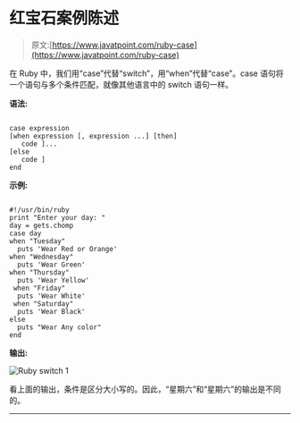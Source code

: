 # 红宝石案例陈述

> 原文:[https://www.javatpoint.com/ruby-case](https://www.javatpoint.com/ruby-case)

在 Ruby 中，我们用“case”代替“switch”，用“when”代替“case”。case 语句将一个语句与多个条件匹配，就像其他语言中的 switch 语句一样。

**语法:**

```

case expression
[when expression [, expression ...] [then]
   code ]...
[else
   code ]
end

```

**示例:**

```

#!/usr/bin/ruby 
print "Enter your day: " 
day = gets.chomp 
case day 
when "Tuesday" 
  puts 'Wear Red or Orange' 
when "Wednesday" 
  puts 'Wear Green' 
when "Thursday" 
  puts 'Wear Yellow' 
 when "Friday" 
  puts 'Wear White' 
 when "Saturday" 
  puts 'Wear Black' 
else 
  puts "Wear Any color" 
end 

```

**输出:**

![Ruby switch 1](../Images/c83f8cfb53fb5dec94e1d51d4b5fdc8f.png)

看上面的输出，条件是区分大小写的。因此，“星期六”和“星期六”的输出是不同的。

* * *